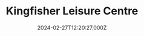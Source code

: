 ---
date: 2024-02-27T12:20:27.000Z
title: Kingfisher Leisure Centre
latitude: 52.03620184015773
longitude: 0.7340587308937416
url: http://www.ssleisure.co.uk
category: checkin
---